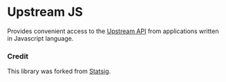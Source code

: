 # Upstream JS 

Provides convenient access to the [Upstream API](https://www.upstreamapi.com) from applications written in Javascript language. 

### Credit 

This library was forked from [Statsig](https://github.com/statsig-io/js-client).
